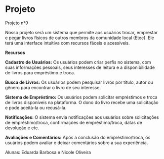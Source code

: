 # Projeto 
Projeto n°9

Nosso projeto será um sistema que permite aos usuários trocar, emprestar e pegar livros físicos de outros membros da comunidade local (Etec). Ele terá uma interface intuitiva com recursos fáceis e acessíveis.

**Recursos**

**Cadastro de Usuários:** Os usuários podem criar perfis no sistema, com suas informações pessoais, seus interesses de leitura e a disponibilidade de livros para empréstimo e troca.

**Busca de Livros:** Os usuários podem pesquisar livros por título, autor ou gênero para encontrar o livro de seu interesse.

**Sistema de Empréstimo:** Os usuários podem solicitar empréstimos e troca de livros disponíveis na plataforma. O dono do livro recebe uma solicitação e pode aceitá-la ou recusá-la.

**Notificações:** O sistema envia notificações aos usuários sobre solicitações de empréstimo/troca, confirmações de empréstimo/troca, datas de devolução e etc.

**Avaliações e Comentários:** Após a conclusão do empréstimo/troca, os usuários podem avaliar e deixar comentários sobre a sua experiência.

Alunas: Eduarda Barbosa e Nicole Oliveira
